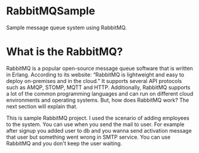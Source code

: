# RabbitMQSample
Sample message queue system using RabbitMQ.
# What is the RabbitMQ?
RabbitMQ is a popular open-source message queue software that is written in Erlang. According to its website: “RabbitMQ is lightweight and easy to deploy on-premises and in the cloud.” It supports several API protocols such as AMQP, STOMP, MQTT and HTTP. Additionally, RabbitMQ supports a lot of the common programming languages and can run on different cloud environments and operating systems. But, how does RabbitMQ work? The next section will explain that.

This is sample RabbitMQ project. I used the scenario of adding employees to the system. You can use when you send the mail to user. For example after signup you added user to db and you wanna send activation message that user but something went wrong in SMTP service. You can use RabbitMQ and you don't keep the user waiting.
